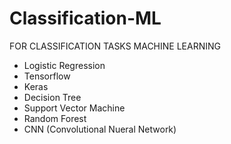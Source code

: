 # Classification-ML

FOR  CLASSIFICATION TASKS
MACHINE LEARNING

- Logistic Regression
- Tensorflow 
- Keras
- Decision Tree
- Support Vector Machine
- Random Forest
- CNN (Convolutional Nueral Network)